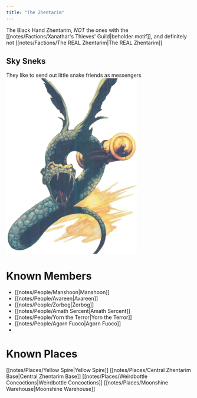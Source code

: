 ```yaml
---
title: "The Zhentarim"
---
```

The Black Hand Zhentarim, *NOT* the ones with the [[notes/Factions/Xanathar's Thieves' Guild|beholder motif]], and definitely not [[notes/Factions/The REAL Zhentarim|The REAL Zhentarim]]

## Sky Sneks
They like to send out little snake friends as messengers
![image|250](notes/images/MessengerSnake.webp)

# Known Members
- [[notes/People/Manshoon|Manshoon]]
- [[notes/People/Avareen|Avareen]]
- [[notes/People/Zorbog|Zorbog]]
- [[notes/People/Amath Sercent|Amath Sercent]]
- [[notes/People/Yorn the Terror|Yorn the Terror]]
- [[notes/People/Agorn Fuoco|Agorn Fuoco]]
- 

# Known Places
[[notes/Places/Yellow Spire|Yellow Spire]]
[[notes/Places/Central Zhentarim Base|Central Zhentarim Base]]
[[notes/Places/Weirdbottle Concoctions|Weirdbottle Concoctions]]
[[notes/Places/Moonshine Warehouse|Moonshine Warehouse]]
